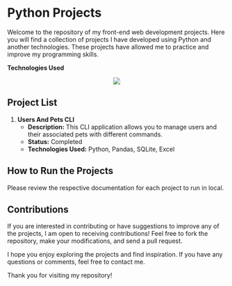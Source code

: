 # Python Projects

Welcome to the repository of my front-end web development projects. Here you will find a collection of projects I have developed using Python and another technologies. These projects have allowed me to practice and improve my programming skills.

**Technologies Used**
<p align="center">
  <a href="https://skillicons.dev">
    <img src="https://skillicons.dev/icons?i=py,sqlite" />
  </a>
</p>

## Project List

1. **Users And Pets CLI**
   - **Description:** This CLI application allows you to manage users and their associated pets with different commands.
   - **Status:** Completed
   - **Technologies Used:** Python, Pandas, SQLite, Excel

## How to Run the Projects

Please review the respective documentation for each project to run in local.

## Contributions

If you are interested in contributing or have suggestions to improve any of the projects, I am open to receiving contributions! Feel free to fork the repository, make your modifications, and send a pull request.

I hope you enjoy exploring the projects and find inspiration. If you have any questions or comments, feel free to contact me.

Thank you for visiting my repository!
